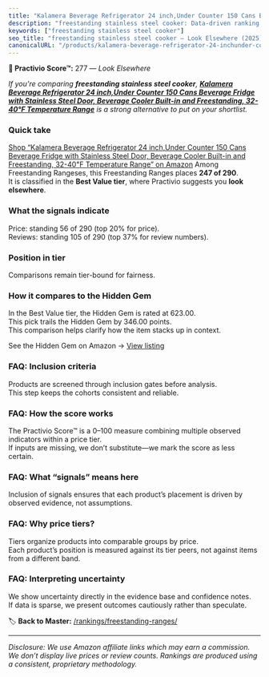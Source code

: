 ```yaml
---
title: "Kalamera Beverage Refrigerator 24 inch,Under Counter 150 Cans Beverage Fridge with Stainless Steel Door, Beverage Cooler Built-in and Freestanding, 32-40℉ Temperature Range"
description: "freestanding stainless steel cooker: Data-driven ranking using the Practivio Score™. Positioned by quality, value, demand, findability, momentum."
keywords: ["freestanding stainless steel cooker"]
seo_title: "freestanding stainless steel cooker — Look Elsewhere (2025)"
canonicalURL: "/products/kalamera-beverage-refrigerator-24-inchunder-counter-150-cans-beverage-fridge-with-stainless-steel-door-beverage-cooler-built-in-and-freestanding-32-40F-temperature-range-B0DTTS9YTZ/"
---
```


**🚫 Practivio Score™:** 277 — _Look Elsewhere_


*If you're comparing **freestanding stainless steel cooker**, **[Kalamera Beverage Refrigerator 24 inch,Under Counter 150 Cans Beverage Fridge with Stainless Steel Door, Beverage Cooler Built-in and Freestanding, 32-40℉ Temperature Range](https://www.amazon.com/dp/B0DTTS9YTZ?tag=practivio-20)** is a strong alternative to put on your shortlist.*
### Quick take
[Shop “Kalamera Beverage Refrigerator 24 inch,Under Counter 150 Cans Beverage Fridge with Stainless Steel Door, Beverage Cooler Built-in and Freestanding, 32-40℉ Temperature Range” on Amazon](https://www.amazon.com/dp/B0DTTS9YTZ?tag=practivio-20)
Among Freestanding Rangeses, this Freestanding Ranges places **247 of 290**.  
It is classified in the **Best Value tier**, where Practivio suggests you **look elsewhere**.

### What the signals indicate
Price: standing 56 of 290 (top 20% for price).  
Reviews: standing 105 of 290 (top 37% for review numbers).  

### Position in tier
Comparisons remain tier-bound for fairness.

### How it compares to the Hidden Gem
In the Best Value tier, the Hidden Gem is rated at 623.00.  
This pick trails the Hidden Gem by 346.00 points.  
This comparison helps clarify how the item stacks up in context.  

See the Hidden Gem on Amazon → [View listing](https://www.amazon.com/dp/B09JKLY86J?tag=practivio-20)

### FAQ: Inclusion criteria
Products are screened through inclusion gates before analysis.  
This step keeps the cohorts consistent and reliable.

### FAQ: How the score works
The Practivio Score™ is a 0–100 measure combining multiple observed indicators within a price tier.  
If inputs are missing, we don’t substitute—we mark the score as less certain.

### FAQ: What “signals” means here
Inclusion of signals ensures that each product’s placement is driven by observed evidence, not assumptions.

### FAQ: Why price tiers?
Tiers organize products into comparable groups by price.  
Each product’s position is measured against its tier peers, not against items from a different band.

### FAQ: Interpreting uncertainty
We show uncertainty directly in the evidence base and confidence notes.  
If data is sparse, we present outcomes cautiously rather than speculate.


🏷️ **Back to Master:** [/rankings/freestanding-ranges/](/rankings/freestanding-ranges/)

---
_Disclosure: We use Amazon affiliate links which may earn a commission. We don’t display live prices or review counts. Rankings are produced using a consistent, proprietary methodology._

